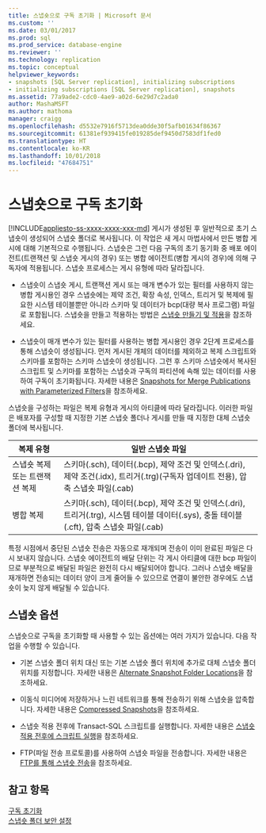 ```yaml
---
title: 스냅숏으로 구독 초기화 | Microsoft 문서
ms.custom: ''
ms.date: 03/01/2017
ms.prod: sql
ms.prod_service: database-engine
ms.reviewer: ''
ms.technology: replication
ms.topic: conceptual
helpviewer_keywords:
- snapshots [SQL Server replication], initializing subscriptions
- initializing subscriptions [SQL Server replication], snapshots
ms.assetid: 77a9ade2-cdc0-4ae9-a02d-6e29d7c2ada0
author: MashaMSFT
ms.author: mathoma
manager: craigg
ms.openlocfilehash: d5532e7916f5713dea0dde30f5afb01634f86367
ms.sourcegitcommit: 61381ef939415fe019285def9450d7583df1fed0
ms.translationtype: HT
ms.contentlocale: ko-KR
ms.lasthandoff: 10/01/2018
ms.locfileid: "47684751"
---
```

# <a name="initialize-a-subscription-with-a-snapshot"></a>스냅숏으로 구독 초기화
[!INCLUDE[appliesto-ss-xxxx-xxxx-xxx-md](../../includes/appliesto-ss-xxxx-xxxx-xxx-md.md)]
  게시가 생성된 후 일반적으로 초기 스냅숏이 생성되어 스냅숏 폴더로 복사됩니다. 이 작업은 새 게시 마법사에서 만든 병합 게시에 대해 기본적으로 수행됩니다. 스냅숏은 그런 다음 구독의 초기 동기화 중 배포 에이전트(트랜잭션 및 스냅숏 게시의 경우) 또는 병합 에이전트(병합 게시의 경우)에 의해 구독자에 적용됩니다. 스냅숏 프로세스는 게시 유형에 따라 달라집니다.  
  
-   스냅숏이 스냅숏 게시, 트랜잭션 게시 또는 매개 변수가 있는 필터를 사용하지 않는 병합 게시용인 경우 스냅숏에는 제약 조건, 확장 속성, 인덱스, 트리거 및 복제에 필요한 시스템 테이블뿐만 아니라 스키마 및 데이터가 bcp(대량 복사 프로그램) 파일로 포함됩니다. 스냅숏을 만들고 적용하는 방법은 [스냅숏 만들기 및 적용](../../relational-databases/replication/create-and-apply-the-snapshot.md)을 참조하세요.  
  
-   스냅숏이 매개 변수가 있는 필터를 사용하는 병합 게시용인 경우 2단계 프로세스를 통해 스냅숏이 생성됩니다. 먼저 게시된 개체의 데이터를 제외하고 복제 스크립트와 스키마를 포함하는 스키마 스냅숏이 생성됩니다. 그런 후 스키마 스냅숏에서 복사된 스크립트 및 스키마를 포함하는 스냅숏과 구독의 파티션에 속해 있는 데이터를 사용하여 구독이 초기화됩니다. 자세한 내용은 [Snapshots for Merge Publications with Parameterized Filters](../../relational-databases/replication/snapshots-for-merge-publications-with-parameterized-filters.md)을 참조하세요.  
  
 스냅숏을 구성하는 파일은 복제 유형과 게시의 아티클에 따라 달라집니다. 이러한 파일은 배포자를 구성할 때 지정한 기본 스냅숏 폴더나 게시를 만들 때 지정한 대체 스냅숏 폴더에 복사됩니다.  
  
|복제 유형|일반 스냅숏 파일|  
|-------------------------|---------------------------|  
|스냅숏 복제 또는 트랜잭션 복제|스키마(.sch), 데이터(.bcp), 제약 조건 및 인덱스(.dri), 제약 조건(.idx), 트리거(.trg)(구독자 업데이트 전용), 압축 스냅숏 파일(.cab)|  
|병합 복제|스키마(.sch), 데이터(.bcp), 제약 조건 및 인덱스(.dri), 트리거(.trg), 시스템 테이블 데이터(.sys), 충돌 테이블(.cft), 압축 스냅숏 파일(.cab)|  
  
 특정 시점에서 중단된 스냅숏 전송은 자동으로 재개되며 전송이 이미 완료된 파일은 다시 보내지 않습니다. 스냅숏 에이전트의 배달 단위는 각 게시 아티클에 대한 bcp 파일이므로 부분적으로 배달된 파일은 완전히 다시 배달되어야 합니다. 그러나 스냅숏 배달을 재개하면 전송되는 데이터 양이 크게 줄어들 수 있으므로 연결이 불안한 경우에도 스냅숏이 늦지 않게 배달될 수 있습니다.  
  
## <a name="snapshot-options"></a>스냅숏 옵션  
 스냅숏으로 구독을 초기화할 때 사용할 수 있는 옵션에는 여러 가지가 있습니다. 다음 작업을 수행할 수 있습니다.  
  
-   기본 스냅숏 폴더 위치 대신 또는 기본 스냅숏 폴더 위치에 추가로 대체 스냅숏 폴더 위치를 지정합니다. 자세한 내용은 [Alternate Snapshot Folder Locations](../../relational-databases/replication/alternate-snapshot-folder-locations.md)을 참조하세요.  
  
-   이동식 미디어에 저장하거나 느린 네트워크를 통해 전송하기 위해 스냅숏을 압축합니다. 자세한 내용은 [Compressed Snapshots](../../relational-databases/replication/compressed-snapshots.md)을 참조하세요.  
  
-   스냅숏 적용 전후에 Transact-SQL 스크립트를 실행합니다. 자세한 내용은 [스냅숏 적용 전후에 스크립트 실행](../../relational-databases/replication/execute-scripts-before-and-after-the-snapshot-is-applied.md)을 참조하세요.  
  
-   FTP(파일 전송 프로토콜)를 사용하여 스냅숏 파일을 전송합니다. 자세한 내용은 [FTP를 통해 스냅숏 전송](../../relational-databases/replication/transfer-snapshots-through-ftp.md)을 참조하세요.  
  
## <a name="see-also"></a>참고 항목  
 [구독 초기화](../../relational-databases/replication/initialize-a-subscription.md)   
 [스냅숏 폴더 보안 설정](../../relational-databases/replication/security/secure-the-snapshot-folder.md)  
  
  
